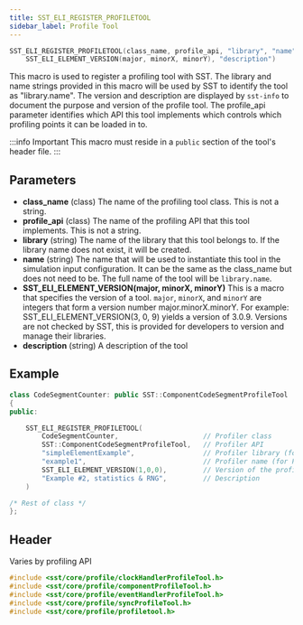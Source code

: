 ```yaml
---
title: SST_ELI_REGISTER_PROFILETOOL
sidebar_label: Profile Tool
---
```


```cpp
SST_ELI_REGISTER_PROFILETOOL(class_name, profile_api, "library", "name",
    SST_ELI_ELEMENT_VERSION(major, minorX, minorY), "description")
```

This macro is used to register a profiling tool with SST. The library and name strings provided in this macro will be used by SST to identify the tool as "library.name". The version and description are displayed 
by `sst-info` to document the purpose and version of the profile tool. The profile_api parameter identifies which API this tool implements which controls which profiling points it can be loaded in to.

:::info Important
This macro must reside in a `public` section of the tool's header file.
:::


## Parameters

* **class_name** (class) The name of the profiling tool class. This is not a string.
* **profile_api** (class) The name of the profiling API that this tool implements. This is not a string.
* **library** (string) The name of the library that this tool belongs to. If the library name does not exist, it will be created.
* **name** (string) The name that will be used to instantiate this tool in the simulation input configuration. It can be the same as the class_name but does not need to be. The full name of the tool will be `library.name`.
* **SST_ELI_ELEMENT_VERSION(major, minorX, minorY)** This is a macro that specifies the version of a tool. `major`, `minorX`, and `minorY` are integers that form a version number major.minorX.minorY. For example: SST_ELI_ELEMENT_VERSION(3, 0, 9) yields a version of 3.0.9. Versions are not checked by SST, this is provided for developers to version and manage their libraries.
* **description** (string) A description of the tool

## Example

```cpp
class CodeSegmentCounter: public SST::ComponentCodeSegmentProfileTool
{
public:

    SST_ELI_REGISTER_PROFILETOOL(
        CodeSegmentCounter,                     // Profiler class
        SST::ComponentCodeSegmentProfileTool,   // Profiler API
        "simpleElementExample",                 // Profiler library (for Python/library lookup)
        "example1",                             // Profiler name (for Python/library lookup)
        SST_ELI_ELEMENT_VERSION(1,0,0),         // Version of the profiler (not related to SST version)
        "Example #2, statistics & RNG",         // Description
    )

/* Rest of class */
};
```

## Header
Varies by profiling API
```cpp
#include <sst/core/profile/clockHandlerProfileTool.h>
#include <sst/core/profile/componentProfileTool.h>
#include <sst/core/profile/eventHandlerProfileTool.h>
#include <sst/core/profile/syncProfileTool.h>
#include <sst/core/profile/profiletool.h>
```